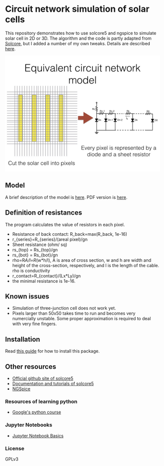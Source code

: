 # Circuit network simulation of solar cells


This repository demonstrates how to use solcore5 and ngspice to simulate solar cell in 2D or 3D. The algorithm and the code is partly adapted from [Solcore](https://github.com/dalonsoa/solcore5), but I added a number of my own tweaks. Details are described [here](./docs/calculation_principles.md).


![network_sim](./doc_images/network_sim.001.jpeg)


## Model

A brief description of the model is [here](./docs/calculation_principles.md). PDF version is [here](./docs/calculation_principles.pdf).

## Definition of resistances

The program calculates the value of resistors in each pixel.
- Resistance of back contact: R_back=max(R_back, 1e-16)
- r_{series}=R_{series}/(areal pixel)/gn
- Sheet resistance (ohm/ sq)
- rs_{top} = Rs_{top}/gn
- rs_{bot} = Rs_{bot}/gn
- rho=R*A/l=R*(w*h/l), A is area of cross section, w and h are width and height of the cross-section, respectively, and l is the length of the cable. rho is conductivity
- r_contact=R_{contact}/(Lx*Ly)/gn
- the minimal resistance is 1e-16.


## Known issues

- Simulation of three-junction cell does not work yet.
- Pixels larger than 50x50 takes time to run and becomes very numercially unstable.
Some proper approximation is required to deal with very fine fingers.


## Installation

Read [this guide](./install.md) for how to install this package.


## Other resources

- [Official github site of solcore5](https://github.com/dalonsoa/solcore5)
- [Documentation and tutorials of solcore5](http://docs.solcore.solar/en/master/)
- [NGSpice](http://ngspice.sourceforge.net/)


### Resources of learning python

- [Google's python course](https://developers.google.com/edu/python/)


### Jupyter Notebooks

- [Jupyter Notebook Basics](http://nbviewer.jupyter.org/github/jupyter/notebook/blob/master/docs/source/examples/Notebook/Notebook%20Basics.ipynb)


### License

GPLv3
